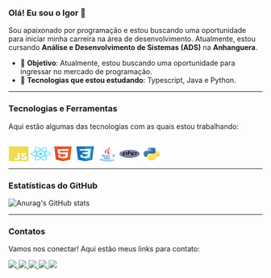 ### Olá! Eu sou o Igor 👋

Sou apaixonado por programação e estou buscando uma oportunidade para iniciar minha carreira na área de desenvolvimento. Atualmente, estou cursando **Análise e Desenvolvimento de Sistemas (ADS)** na **Anhanguera**.

- 🔭 **Objetivo**: Atualmente, estou buscando uma oportunidade para ingressar no mercado de programação.
- 🌱 **Tecnologias que estou estudando**: Typescript, Java e Python.

---

### Tecnologias e Ferramentas

Aqui estão algumas das tecnologias com as quais estou trabalhando:

<div style="display: inline_block"><br>
  <img align="center" alt="Igor-Js" height="30" width="40" src="https://raw.githubusercontent.com/devicons/devicon/master/icons/javascript/javascript-plain.svg">
  <img align="center" alt="Igor-React" height="30" width="40" src="https://raw.githubusercontent.com/devicons/devicon/master/icons/react/react-original.svg">
  <img align="center" alt="Igor-HTML" height="30" width="40" src="https://raw.githubusercontent.com/devicons/devicon/master/icons/html5/html5-original.svg">
  <img align="center" alt="Igor-CSS" height="30" width="40" src="https://raw.githubusercontent.com/devicons/devicon/master/icons/css3/css3-original.svg">
  <img align="center" alt="Igor-Java" height="30" width="40" src="https://raw.githubusercontent.com/devicons/devicon/master/icons/java/java-original.svg">
  <img align="center" alt="Igor-PHP" height="30" width="40" src="https://raw.githubusercontent.com/devicons/devicon/master/icons/php/php-original.svg">
  <img align="center" alt="Igor-Python" height="30" width="40" src="https://raw.githubusercontent.com/devicons/devicon/master/icons/python/python-original.svg">
</div>

---

### Estatísticas do GitHub

![Anurag's GitHub stats](https://github-readme-stats.vercel.app/api?username=igormaicon&show_icons=true&theme=radical)

---

### Contatos

Vamos nos conectar! Aqui estão meus links para contato:

<div>
  <a href="https://www.youtube.com/@igormmuniz" target="_blank">
    <img src="https://img.shields.io/badge/YouTube-FF0000?style=for-the-badge&logo=youtube&logoColor=white" target="_blank">
  </a>
  <a href="https://www.instagram.com/igormaicon011" target="_blank">
    <img src="https://img.shields.io/badge/-Instagram-%23E4405F?style=for-the-badge&logo=instagram&logoColor=white" target="_blank">
  </a>
  <a href="mailto:igormaicon2018@gmail.com">
    <img src="https://img.shields.io/badge/Gmail-D14836?style=for-the-badge&logo=gmail&logoColor=white" target="_blank">
  </a>
  <a href="https://www.linkedin.com/in/igormaicon" target="_blank">
    <img src="https://img.shields.io/badge/-LinkedIn-%230077B5?style=for-the-badge&logo=linkedin&logoColor=white" target="_blank">
  </a>
    <a href="https://wa.me/11964295460" target="_blank">
    <img src="https://img.shields.io/badge/-whatsapp-%23E4405F?style=for-the-badge&logo=whatsapp&logoColor=white" target="_blank">
  </a>   
</div>
